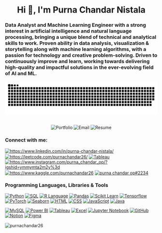 <h1 align="center">Hi 👋, I'm Purna Chandar Nistala</h1>

### Data Analyst and Machine Learning Engineer with a strong interest in artificial intelligence and natural language processing, bringing a unique blend of technical and analytical skills to work. Proven ability in data analysis, visualization & storytelling along with machine learning algorithms, with a passion for technology and creative problem-solving. Driven to continuously improve and learn, working towards delivering high-quality and impactful solutions in the ever-evolving field of AI and ML.

<div align="center">
  <img src="https://github.com/PurnaChandar26/PurnaChandar26/blob/output/github-contribution-grid-snake-dark.svg" alt="GitHub Contribution Grid Snake">
</div>
 
<br>

<p align="center">
  <a href="https://purnachandar.framer.website/" style="text-decoration:none;" target="_blank"><img src="https://img.shields.io/badge/View%20My%20Projects-Portfolio-brightgreen?style=for-the-badge" alt="Portfolio"></a>
  <a href="mailto:purnachandarnv26@gmail.com" style="text-decoration:none;" target="_blank"><img src="https://img.shields.io/badge/Contact%20Me-Email-blue?style=for-the-badge" alt="Email"></a>
  <a href="https://drive.google.com/file/d/1DuMeddKFWg4d5FBmNTsbxj-JexqujgR_/view?usp=drive_link" style="text-decoration:none;" target="_blank"><img src="https://img.shields.io/badge/Check%20My Experiences-Resume-orange?style=for-the-badge" alt="Resume"></a>
</p>

 

<h3 align="left">Connect with me:</h3>

<p align="left">
<a href="https://www.linkedin.com/in/purna-chandar-nistala" target="blank"><img align="center" src="https://raw.githubusercontent.com/rahuldkjain/github-profile-readme-generator/master/src/images/icons/Social/linked-in-alt.svg" alt="https://www.linkedin.com/in/purna-chandar-nistala/" height="30" width="40" /></a>
<a href="https://leetcode.com/purnachandar26/" target="blank"><img align="center" src="https://raw.githubusercontent.com/rahuldkjain/github-profile-readme-generator/master/src/images/icons/Social/leet-code.svg" alt="https://leetcode.com/purnachandar26/" height="30" width="40" /></a>
<a href="https://public.tableau.com/app/profile/purna.chandar/vizzes" target="blank"><img align="center" src="https://img.icons8.com/color/48/000000/tableau-software.png" 
alt="Tableau" height="30" width="40" /></a>
<a href="https://www.instagram.com/purna_chandar_op/?igshid=ymmymta2m2y%3d" target="blank"><img align="center" src="https://raw.githubusercontent.com/rahuldkjain/github-profile-readme-generator/master/src/images/icons/Social/instagram.svg" alt="https://www.instagram.com/purna_chandar_op/?igshid=ymmymta2m2y%3d" height="30" width="40" /></a>
<a href="https://www.kaggle.com/purnachandar26" target="blank"><img align="center" src="https://raw.githubusercontent.com/rahuldkjain/github-profile-readme-generator/master/src/images/icons/Social/kaggle.svg" alt="https://www.kaggle.com/purnachandar26" height="30" width="40" /></a>
<a href="https://discord.gg/purna chandar op#2234" target="blank"><img align="center" src="https://raw.githubusercontent.com/rahuldkjain/github-profile-readme-generator/master/src/images/icons/Social/discord.svg" alt="purna chandar op#2234" height="30" width="40" /></a>
</p>


### Programming Languages, Libraries & Tools
[![Python](https://img.shields.io/badge/Python-3776AB?style=flat&logo=python&logoColor=white)](https://www.python.org/)
[![SQL](https://img.shields.io/badge/SQL-4479A1?style=flat&logo=sql&logoColor=white)](https://www.w3schools.com/sql/)
[![R Language](https://img.shields.io/badge/R-276DC3?style=flat&logo=r&logoColor=white)](https://www.r-project.org/)
[![Pandas](https://img.shields.io/badge/Pandas-150458?style=flat&logo=pandas&logoColor=white)](https://pandas.pydata.org/)
[![Scikit Learn](https://img.shields.io/badge/Scikit_Learn-F7931E?style=flat&logo=scikit-learn&logoColor=white)](https://scikit-learn.org/)
[![Tensorflow](https://img.shields.io/badge/Tensorflow-FF6F00?style=flat&logo=tensorflow&logoColor=white)](https://www.tensorflow.org/)
[![PyTorch](https://img.shields.io/badge/PyTorch-EE4C2C?style=flat&logo=pytorch&logoColor=white)](https://pytorch.org/)
[![Seaborn](https://img.shields.io/badge/Seaborn-3776AB?style=flat&logo=python&logoColor=white)](https://seaborn.pydata.org/)
[![HTML](https://img.shields.io/badge/HTML-E34F26?style=flat&logo=html5&logoColor=white)](https://developer.mozilla.org/en-US/docs/Web/HTML)
[![CSS](https://img.shields.io/badge/CSS-1572B6?style=flat&logo=css3&logoColor=white)](https://developer.mozilla.org/en-US/docs/Web/CSS)
[![JavaScript](https://img.shields.io/badge/JavaScript-F7DF1E?style=flat&logo=javascript&logoColor=black)](https://developer.mozilla.org/en-US/docs/Web/JavaScript)
[![Java](https://img.shields.io/badge/Java-007396?style=flat&logo=java&logoColor=white)](https://www.java.com/)
</div>

[![MySQL](https://img.shields.io/badge/MySQL-4479A1?style=flat&logo=mysql&logoColor=white)](https://www.mysql.com/)
[![Power BI](https://img.shields.io/badge/Power_BI-F2C811?style=flat&logo=powerbi&logoColor=white)](https://powerbi.microsoft.com/)
[![Tableau](https://img.shields.io/badge/Tableau-E97627?style=flat&logo=tableau&logoColor=white)](https://www.tableau.com/)
[![Excel](https://img.shields.io/badge/Excel-217346?style=flat&logo=microsoftexcel&logoColor=white)](https://www.microsoft.com/en-us/microsoft-365/excel)
[![Jupyter Notebook](https://img.shields.io/badge/Jupyter-3776AB?style=flat&logo=jupyter&logoColor=white)](https://jupyter.org/)
[![GitHub](https://img.shields.io/badge/GitHub-181717?style=flat&logo=github&logoColor=white)](https://github.com/)
[![Notion](https://img.shields.io/badge/Notion-000000?style=flat&logo=notion&logoColor=white)](https://www.notion.so/)
[![Figma](https://img.shields.io/badge/Figma-F24E1E?style=flat&logo=figma&logoColor=white)](https://www.figma.com/)

<p><img align="center" src="https://github-readme-streak-stats.herokuapp.com/?user=purnachandar26&" alt="purnachandar26" /></p>
